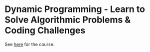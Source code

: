 # Dynamic Programming - Learn to Solve Algorithmic Problems & Coding Challenges

See [here](https://youtu.be/oBt53YbR9Kk) for the course.
